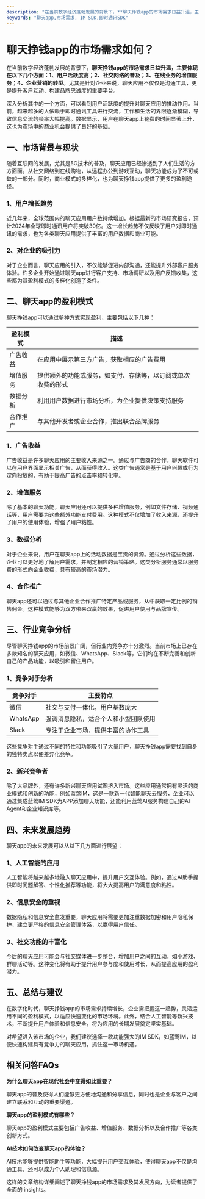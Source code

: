 ```yaml
---
description: "在当前数字经济蓬勃发展的背景下，**聊天挣钱app的市场需求日益升温，主要体现在以下几个方面：1、用户活跃度高；2、社交网络的普及；3、在线业务的增值服务；4、企业营销的转型**。尤其是针对企业来说，聊天应用不仅仅是沟通工具，更是提升客户互动、构建品牌忠诚度的重要平台。"
keywords: "聊天app,市场需求, IM SDK,即时通讯SDK"
---
```

# 聊天挣钱app的市场需求如何？

在当前数字经济蓬勃发展的背景下，**聊天挣钱app的市场需求日益升温，主要体现在以下几个方面：1、用户活跃度高；2、社交网络的普及；3、在线业务的增值服务；4、企业营销的转型**。尤其是针对企业来说，聊天应用不仅仅是沟通工具，更是提升客户互动、构建品牌忠诚度的重要平台。

深入分析其中的一个方面，可以看到用户活跃度的提升对聊天应用的推动作用。当前，越来越多的人依赖于即时通讯工具进行交流，工作和生活的界限逐渐模糊，导致信息交流的频率大幅提高。数据显示，用户在聊天app上花费的时间显著上升，这也为市场中的商业机会提供了良好的基础。

## **一、市场背景与现状**

随着互联网的发展，尤其是5G技术的普及，聊天应用已经渗透到了人们生活的方方面面。从社交网络到在线购物，从远程办公到游戏互动，聊天功能成为了不可或缺的一部分。同时，商业模式的多样化，也为聊天挣钱app提供了更多的盈利途径。

### **1、用户增长趋势**

近几年来，全球范围内的聊天应用用户数持续增加。根据最新的市场研究报告，预计2024年全球即时通讯用户将突破30亿。这一增长趋势不仅反映了用户对即时通讯的需求，也为各类聊天应用提供了丰富的用户数据和商业可能。

### **2、对企业的吸引力**

对于企业而言，聊天应用的引入，不仅能够促进内部沟通，还能提升外部客户服务体验。许多企业开始通过聊天app进行客户支持、市场调研以及用户反馈收集，这些都为其盈利模式的多样化创造了条件。

## **二、聊天app的盈利模式**

聊天挣钱app可以通过多种方式实现盈利，主要包括以下几种：

| 盈利模式       | 描述                                                  |
| -------------- | ----------------------------------------------------- |
| 广告收益       | 在应用中展示第三方广告，获取相应的广告费用          |
| 增值服务       | 提供额外的功能或服务，如支付、存储等，以订阅或单次收费的形式 |
| 数据分析       | 利用用户数据进行市场分析，为企业提供决策支持服务    |
| 合作推广       | 与其他开发者或企业合作，推出联合品牌服务             |

### **1、广告收益**

广告收益是许多聊天应用的主要收入来源之一。通过与广告商的合作，聊天软件可以在用户界面显示相关广告，从而获得收入。这类广告通常是基于用户兴趣或行为定向投放的，有助于提高广告的点击率和转化率。

### **2、增值服务**

除了基本的聊天功能，聊天应用还可以提供多种增值服务，例如文件存储、视频通话等，用户需要为这些额外功能支付费用。这种模式不仅增加了收入来源，还提升了用户的使用体验，增强了用户粘性。

### **3、数据分析**

对于企业来说，用户在聊天app上的活动数据是宝贵的资源。通过分析这些数据，企业可以更好地了解用户需求，并制定相应的营销策略。这类分析服务通常以服务费的形式向企业收费，具有较高的市场潜力。

### **4、合作推广**

聊天app还可以通过与其他企业合作推广特定产品或服务，从中获取一定比例的销售佣金。这种模式能够为双方带来双赢的效果，促进用户使用与品牌宣传。

## **三、行业竞争分析**

尽管聊天挣钱app的市场前景广阔，但行业内竞争亦十分激烈。当前市场上已存在多款知名的聊天应用，如微信、WhatsApp、Slack等，它们均在不断完善和创新自己的产品功能，以吸引和留住用户。

### **1、竞争对手分析**

| 竞争对手   | 主要特点                               |
| ---------- | -------------------------------------- |
| 微信       | 社交与支付一体化，用户基数庞大       |
| WhatsApp   | 强调消息隐私，适合个人和小型团队使用 |
| Slack      | 专注于企业市场，提供丰富的协作工具   |

这些竞争对手通过不同的特性和功能吸引了大量用户，聊天挣钱app需要找到自身的独特卖点以便差异化竞争。

### **2、新兴竞争者**

除了大品牌外，还有许多新兴聊天应用试图挤入市场。这些应用通常拥有灵活的商业模式和创新的功能，例如蓝莺IM，这是一款新一代智能聊天云服务，企业可以通过集成蓝莺IM SDK为APP添加聊天功能，还能利用蓝莺AI服务构建自己的AI Agent和企业知识库等。

## **四、未来发展趋势**

聊天app的未来发展可以从以下几方面进行展望：

### **1、人工智能的应用**

人工智能将越来越多地融入聊天应用中，提升用户交互体验。例如，通过AI助手提供即时问题解答、个性化推荐等功能，将大大提高用户的满意度和粘性。

### **2、信息安全的重视**

数据隐私和信息安全愈发重要，聊天应用将需要更加注重数据加密和用户隐私保护，建立更严格的信息安全管理体系，以赢得用户信任。

### **3、社交功能的丰富化**

今后的聊天应用可能会与社交媒体进一步整合，增加用户之间的互动，如小游戏、群聊活动等。这种变化将有助于提升用户参与度和使用时长，从而提高应用的盈利潜力。

## **五、总结与建议**

在数字化时代，聊天挣钱app的市场需求持续增长，企业需把握这一趋势，灵活运用不同的盈利模式，以适应快速变化的市场环境。此外，结合人工智能等新兴技术，不断提升用户体验和信息安全，将为应用的长期发展奠定坚实基础。

对希望进入该市场的企业，我们建议选择一款功能强大的IM SDK，如蓝莺IM，以便快速构建具有竞争力的聊天应用，抓住这一市场机遇。

## **相关问答FAQs**

**为什么聊天app在现代社会中变得如此重要？**

聊天app的普及使得人们能够更方便地沟通和分享信息，同时也是企业与客户之间建立联系和互动的重要渠道。

**聊天app的盈利模式有哪些？**

聊天app的盈利模式主要包括广告收益、增值服务、数据分析以及合作推广等各类创新方式。

**AI技术如何改变聊天app的体验？**

AI技术能够提供智能助手等功能，大幅提升用户交互体验，使得聊天app不仅是沟通工具，还可以成为个人助理和信息源。

这样的文章结构详细阐述了聊天挣钱app的市场需求及其发展方向，为读者提供了全面的 insights。
